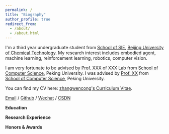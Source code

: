 ```yaml
---
permalink: /
title: "Biography"
author_profile: true
redirect_from: 
  - /about/
  - /about.html
---
```


I'm a third year undergraduate student from [School of SIE](https://sie.buct.edu.cn/main.htm), [Beijing University of Chemical Technology](https://www.buct.edu.cn/main.htm). My research interest includes embodied agent, machine learning, reinforcement learning, robotics, computer vision.

I am very fortunate to be advised by [Prof. XXX](https://www.XXX.com/) of XXX Lab from [School of Computer Science](https://cs.pku.edu.cn/), Peking University. I was advised by [Prof. XX](https://XXX.pku.edu.cn/) from [School of Computer Science](https://cs.pku.edu.cn/), Peking University.

You can find my CV here: [zhangwencong's Curriculum Vitae](../assets/Curriculum_Vitae.pdf).

[Email](zzzVincentV@outlook.com) / [Github](https://github.com/zhangwencong317) / [Wechat](../images/wechat.jpg) / [CSDN](https://blog.csdn.net/m0_73035271?type=blog)

**Education**

**Research Experience**

**Honors & Awards**

